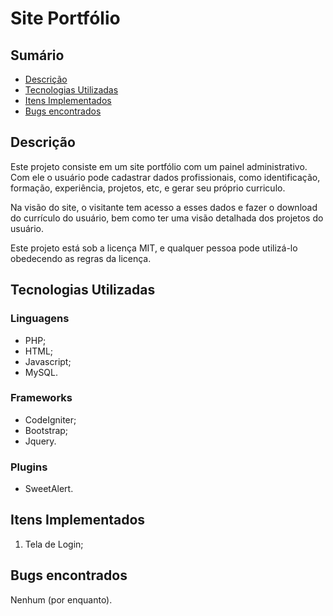 # Site Portfólio

## Sumário
* [Descrição](#Descrição)
* [Tecnologias Utilizadas](#Tecnologias-Utilizadas)
* [Itens Implementados](#Itens-Implementados)
* [Bugs encontrados](#Bugs-encontrados)

## Descrição
Este projeto consiste em um site portfólio com um painel administrativo. Com ele o usuário pode cadastrar dados profissionais, como identificação, formação, experiência, projetos, etc, e gerar seu próprio curriculo.

Na visão do site, o visitante tem acesso a esses dados e fazer o download do currículo do usuário, bem como ter uma visão detalhada dos projetos do usuário.

Este projeto está sob a licença MIT, e qualquer pessoa pode utilizá-lo obedecendo as regras da licença.

## Tecnologias Utilizadas
### Linguagens
* PHP;
* HTML;
* Javascript;
* MySQL.

### Frameworks
* CodeIgniter;
* Bootstrap;
* Jquery.

### Plugins
* SweetAlert.

## Itens Implementados
1. Tela de Login;

## Bugs encontrados
Nenhum (por enquanto).